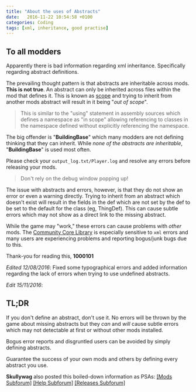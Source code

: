 ```yaml
---
title: "About the uses of Abstracts"
date:   2016-11-22 10:54:58 +0100
categories: Coding
tags: [xml, inheritance, good practise]
---
```


## To all modders

Apparently there is bad information regarding xml inheritance.  Specifically regarding abstract definitions.

The prevailing thought pattern is that abstracts are inheritable across mods. **This is not true**. An abstract can only be inherited across files within the mod that defines it. This is known as [scope](https://en.wikipedia.org/wiki/Scope_(computer_science)) and trying to inherit from another mods abstract will result in it being "*out of scope*".  

> This is similar to the "using" statement in assembly sources which defines a namespace as "in scope" allowing referencing to classes in the namespace defined without explicitly referencing the namespace.

The big offender is "**BuildingBase**" which many modders are not defining thinking that they can inherit.  While *none of the abstracts are inheritable*, "**BuildingBase**" is used most often.

Please check your `output_log.txt/Player.log` and resolve any errors before releasing your mods.  

> Don't rely on the debug window popping up!

The issue with abstracts and errors, however, is that they do not show an error or even a warning directly.  Trying to inherit from an abstract which doesn't exist will result in the fields in the def which are not set by the def to be set to the default for the class (eg, ThingDef).  This can cause subtle errors which may not show as a direct link to the missing abstract.

While the game may "work," these errors can cause problems with *other* mods.  The [Community Core Library](https://ludeon.com/forums/index.php?topic=16599.0) is especially sensitive to `xml` errors and many users are experiencing problems and reporting bogus/junk bugs due to this.

Thank-you for reading this,
**1000101**

*Edited 12/08/2016*:  Fixed some typographical errors and added information regarding the lack of errors when trying to use undefined abstracts.

*Edit 15/11/2016*:

## TL;DR

If you don't define an abstract, don't use it.  No errors will be thrown by the game about missing abstracts but they *can* and *will* cause subtle errors which may not detectable at first or without other mods installed.

Bogus error reports and disgruntled users can be avoided by simply defining abstracts.

Guarantee the success of your own mods and others by defining every abstract you use.


**Skullywag** also posted this boiled-down information as PSAs:
[[Mods Subforum]](https://ludeon.com/forums/index.php?topic=27432.0)
[[Help Subforum]](https://ludeon.com/forums/index.php?topic=27433.0)
[[Releases Subforum]](https://ludeon.com/forums/index.php?topic=27431.0)